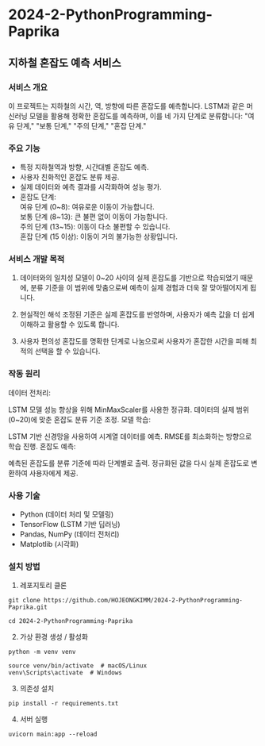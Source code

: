 # 2024-2-PythonProgramming-Paprika

## 지하철 혼잡도 예측 서비스

### 서비스 개요
이 프로젝트는 지하철의 시간, 역, 방향에 따른 혼잡도를 예측합니다. LSTM과 같은 머신러닝 모델을 활용해 정확한 혼잡도를 예측하며, 이를 네 가지 단계로 분류합니다: "여유 단계," "보통 단계," "주의 단계," "혼잡 단계."

### 주요 기능
- 특정 지하철역과 방향, 시간대별 혼잡도 예측.   
- 사용자 친화적인 혼잡도 분류 제공.   
- 실제 데이터와 예측 결과를 시각화하여 성능 평가.
- 혼잡도 단계:    
여유 단계 (0~8): 여유로운 이동이 가능합니다.    
보통 단계 (8~13): 큰 불편 없이 이동이 가능합니다.    
주의 단계 (13~15): 이동이 다소 불편할 수 있습니다.    
혼잡 단계 (15 이상): 이동이 거의 불가능한 상황입니다.

### 서비스 개발 목적
1. 데이터와의 일치성
모델이 0~20 사이의 실제 혼잡도를 기반으로 학습되었기 때문에, 분류 기준을 이 범위에 맞춤으로써 예측이 실제 경험과 더욱 잘 맞아떨어지게 됩니다.

2. 현실적인 해석
조정된 기준은 실제 혼잡도를 반영하며, 사용자가 예측 값을 더 쉽게 이해하고 활용할 수 있도록 합니다.

3. 사용자 편의성
혼잡도를 명확한 단계로 나눔으로써 사용자가 혼잡한 시간을 피해 최적의 선택을 할 수 있습니다.

### 작동 원리
데이터 전처리:

LSTM 모델 성능 향상을 위해 MinMaxScaler를 사용한 정규화.
데이터의 실제 범위(0~20)에 맞춘 혼잡도 분류 기준 조정.
모델 학습:

LSTM 기반 신경망을 사용하여 시계열 데이터를 예측.
RMSE를 최소화하는 방향으로 학습 진행.
혼잡도 예측:

예측된 혼잡도를 분류 기준에 따라 단계별로 출력.
정규화된 값을 다시 실제 혼잡도로 변환하여 사용자에게 제공.

### 사용 기술
- Python (데이터 처리 및 모델링)
- TensorFlow (LSTM 기반 딥러닝)
- Pandas, NumPy (데이터 전처리)
- Matplotlib (시각화)

### 설치 방법
1. 레포지토리 클론

```git clone https://github.com/HOJEONGKIMM/2024-2-PythonProgramming-Paprika.git```

```cd 2024-2-PythonProgramming-Paprika```


2. 가상 환경 생성 / 활성화

```python -m venv venv```

```source venv/bin/activate  # macOS/Linux```     
```venv\Scripts\activate  # Windows```

3. 의존성 설치

```pip install -r requirements.txt```

4. 서버 실행

```uvicorn main:app --reload```
